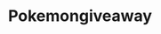---
title: Pokemongiveaway
crosslinks:
- pokemontrades
- ShinyPokemon
- pokemon
- 3dshacks
- BreedingDittos
- PokemonPlaza
- stunfisk
- powersaves3ds
- PokeMoonSun
- PkmnGiveawayRefs
- CasualPokemonTrades
- PokemonCreate
- BankBallExchange
- FestivalPlaza
- ShittyAnimalFacts
- PokemonSunMoon
- 3DS
- HFY
- awesome_animals
- cute_animals
---